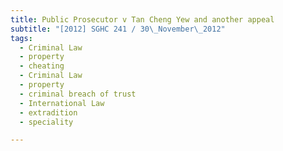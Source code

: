 ```yaml
---
title: Public Prosecutor v Tan Cheng Yew and another appeal
subtitle: "[2012] SGHC 241 / 30\_November\_2012"
tags:
  - Criminal Law
  - property
  - cheating
  - Criminal Law
  - property
  - criminal breach of trust
  - International Law
  - extradition
  - speciality

---
```


